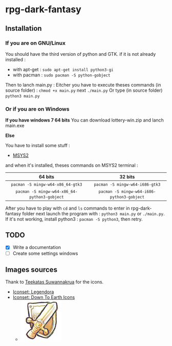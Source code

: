 # rpg-dark-fantasy

## Installation

### If you are on GNU/Linux
You should have the third version of python and GTK.
if it is not already installed :
* with apt-get : `sudo apt-get install python3-gi`
* with pacman :  `sudo pacman -S python-gobject`

Then to lanch main.py :
Eitcher you have to execute theses commands (in source folder) : `chmod +x main.py` next `./main.py`
Or type (in source folder) `python3 main.py`

### Or if you are on Windows
**If you have windows 7 64 bits**
You can download lottery-win.zip and lanch main.exe

**Else**

You have to install some stuff :
* [MSYS2](http://www.msys2.org/)

and when it's installed, theses commands on MSYS2 terminal :

| 64 bits | 32 bits |
| :------: | :-------: |
|`pacman -S mingw-w64-x86_64-gtk3` | `pacman -S mingw-w64-i686-gtk3` |
| `pacman -S mingw-w64-x86_64-python3-gobject` | `pacman -S mingw-w64-i686-python3-gobject` |

After you have to play with `cd` and `ls` commands to enter in rpg-dark-fantasy folder next launch the program with : `python3 main.py` or `./main.py`.
If it's not working, install python3 : `pacman -S python3`, then retry.

## TODO
- [x] Write a documentation
- [ ] Create some settings windows

## Images sources
Thank to [Teekatas Suwannakrua](https://raindropmemory.deviantart.com) for the icons.
* [Iconset: Legendora](http://www.iconarchive.com/show/legendora-icons-by-raindropmemory.html)
* [Iconset: Down To Earth Icons](http://www.iconarchive.com/show/down-to-earth-icons-by-raindropmemory.html)
    * [![RPG-icon.png](images/RPG-icon.png)](http://www.iconarchive.com/show/down-to-earth-icons-by-raindropmemory/G12-RPG-icon.html)
    
